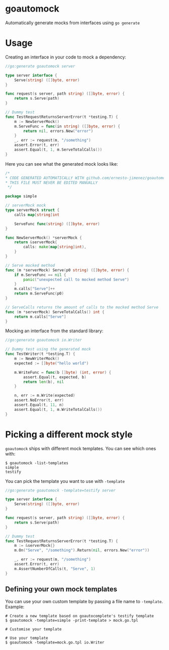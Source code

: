 # goautomock

Automatically generate mocks from interfaces using `go generate`

# Usage

Creating an interface in your code to mock a dependency:

[embedmd]:# (_examples/simple/example_test.go /.*goautomock.*/ $)
```go
//go:generate goautomock server

type server interface {
	Serve(string) ([]byte, error)
}

func request(s server, path string) ([]byte, error) {
	return s.Serve(path)
}

// Dummy test
func TestRequestReturnsServerError(t *testing.T) {
	m := NewServerMock()
	m.ServeFunc = func(in string) ([]byte, error) {
		return nil, errors.New("error")
	}
	_, err := request(m, "/something")
	assert.Error(t, err)
	assert.Equal(t, 1, m.ServeTotalCalls())
}
```

Here you can see what the generated mock looks like:

[embedmd]:# (_examples/simple/server_mock_test.go)
```go
/*
* CODE GENERATED AUTOMATICALLY WITH github.com/ernesto-jimenez/goautomock
* THIS FILE MUST NEVER BE EDITED MANUALLY
 */

package simple

// serverMock mock
type serverMock struct {
	calls map[string]int

	ServeFunc func(string) ([]byte, error)
}

func NewServerMock() *serverMock {
	return &serverMock{
		calls: make(map[string]int),
	}
}

// Serve mocked method
func (m *serverMock) Serve(p0 string) ([]byte, error) {
	if m.ServeFunc == nil {
		panic("unexpected call to mocked method Serve")
	}
	m.calls["Serve"]++
	return m.ServeFunc(p0)
}

// ServeCalls returns the amount of calls to the mocked method Serve
func (m *serverMock) ServeTotalCalls() int {
	return m.calls["Serve"]
}
```

Mocking an interface from the standard library:

[embedmd]:# (_examples/simple/stdlib_test.go /.*goautomock.*/ $)
```go
//go:generate goautomock io.Writer

// Dummy test using the generated mock
func TestWriter(t *testing.T) {
	m := NewWriterMock()
	expected := []byte("hello world")

	m.WriteFunc = func(b []byte) (int, error) {
		assert.Equal(t, expected, b)
		return len(b), nil
	}

	n, err := m.Write(expected)
	assert.NoError(t, err)
	assert.Equal(t, 11, n)
	assert.Equal(t, 1, m.WriteTotalCalls())
}
```

# Picking a different mock style

`goautomock` ships with different mock templates. You can see which ones with:

```shell
$ goautomock -list-templates
simple
testify
```

You can pick the template you want to use with `-template`

[embedmd]:# (_examples/testify/example_test.go /.*goautomock.*/ $)
```go
//go:generate goautomock -template=testify server

type server interface {
	Serve(string) ([]byte, error)
}

func request(s server, path string) ([]byte, error) {
	return s.Serve(path)
}

// Dummy test
func TestRequestReturnsServerError(t *testing.T) {
	m := &serverMock{}
	m.On("Serve", "/something").Return(nil, errors.New("error"))

	_, err := request(m, "/something")
	assert.Error(t, err)
	m.AssertNumberOfCalls(t, "Serve", 1)
}
```

## Defining your own mock templates

You can use your own custom template by passing a file name to `-template`. Example:

```shell
# Create a new template based on goautocomplete's testify template
$ goautomock -template=simple -print-template > mock.go.tpl

# Customise your template

# Use your template
$ goautomock -template=mock.go.tpl io.Writer
```
